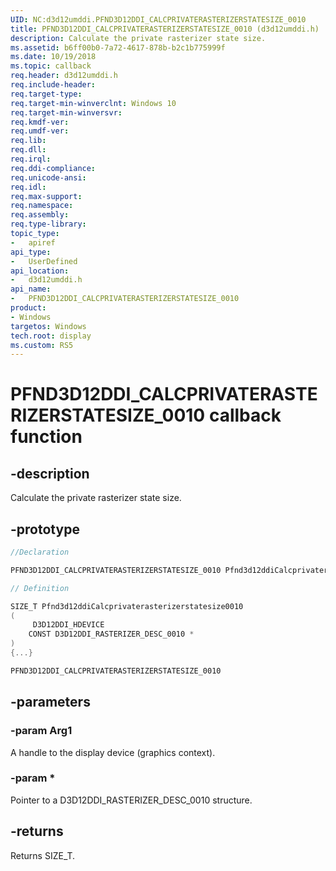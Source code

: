 ```yaml
---
UID: NC:d3d12umddi.PFND3D12DDI_CALCPRIVATERASTERIZERSTATESIZE_0010
title: PFND3D12DDI_CALCPRIVATERASTERIZERSTATESIZE_0010 (d3d12umddi.h)
description: Calculate the private rasterizer state size.
ms.assetid: b6ff00b0-7a72-4617-878b-b2c1b775999f
ms.date: 10/19/2018
ms.topic: callback
req.header: d3d12umddi.h
req.include-header:
req.target-type:
req.target-min-winverclnt: Windows 10
req.target-min-winversvr:
req.kmdf-ver:
req.umdf-ver:
req.lib:
req.dll:
req.irql: 
req.ddi-compliance:
req.unicode-ansi:
req.idl:
req.max-support:
req.namespace:
req.assembly:
req.type-library: 
topic_type: 
-	apiref
api_type: 
-	UserDefined
api_location: 
-	d3d12umddi.h
api_name: 
-	PFND3D12DDI_CALCPRIVATERASTERIZERSTATESIZE_0010
product: 
- Windows
targetos: Windows
tech.root: display
ms.custom: RS5
---
```


# PFND3D12DDI_CALCPRIVATERASTERIZERSTATESIZE_0010 callback function

## -description

Calculate the private rasterizer state size.

## -prototype

```cpp
//Declaration

PFND3D12DDI_CALCPRIVATERASTERIZERSTATESIZE_0010 Pfnd3d12ddiCalcprivaterasterizerstatesize0010; 

// Definition

SIZE_T Pfnd3d12ddiCalcprivaterasterizerstatesize0010 
(
	 D3D12DDI_HDEVICE
	CONST D3D12DDI_RASTERIZER_DESC_0010 *
)
{...}

PFND3D12DDI_CALCPRIVATERASTERIZERSTATESIZE_0010 


```

## -parameters

### -param Arg1

A handle to the display device (graphics context).
 
### -param * 

Pointer to a D3D12DDI_RASTERIZER_DESC_0010 structure.

## -returns

Returns SIZE_T.
